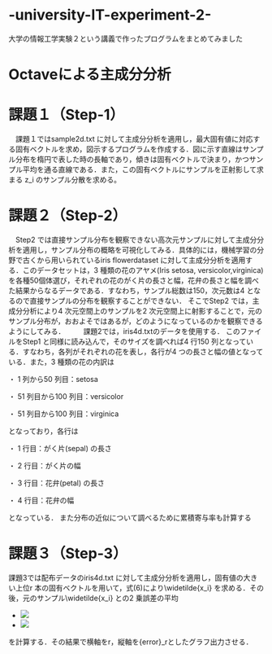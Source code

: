 # -university-IT-experiment-2-
大学の情報工学実験２という講義で作ったプログラムをまとめてみました

# Octaveによる主成分分析 

# 課題１（Step-1）
　課題１ではsample2d.txt に対して主成分分析を適用し，最大固有値に対応する固有ベクトルを求め，図示するプログラムを作成する．図に示す直線はサンプル分布を楕円で表した時の長軸であり，傾きは固有ベクトルで決まり，かつサンプル平均を通る直線である．また，この固有ベクトルにサンプルを正射影して求まる z_i のサンプル分散を求める。
 
 
 # 課題２（Step-2）
　Step2 では直接サンプル分布を観察できない高次元サンプルに対して主成分分析を適用し，サンプル分布の概略を可視化してみる．具体的には，機械学習の分野で古くから用いられているiris flowerdataset に対して主成分分析を適用する．このデータセットは，3 種類の花のアヤメ(Iris setosa, versicolor,virginica) を各種50個体選び，それぞれの花のがく片の長さと幅，花弁の長さと幅を調べた結果からなるデータである．すなわち，サンプル総数は150，次元数は4 となるので直接サンプルの分布を観察することができない．
そこでStep2 では，主成分分析により4 次元空間上のサンプルを2 次元空間上に射影することで，元のサンプル分布が，おおよそではあるが，どのようになっているのかを観察できるようにしてみる．
　
　課題2では，iris4d.txtのデータを使用する．
このファイルをStep1 と同様に読み込んで，そのサイズを調べれば4 行150 列となっている．すなわち，各列がそれぞれの花を表し，各行が4 つの長さと幅の値となっている．また，3 種類の花の内訳は

・ 1 列から50 列目：setosa

・ 51 列目から100 列目：versicolor

・ 51 列目から100 列目：virginica

となっており，各行は

・	1 行目：がく片(sepal) の長さ

・ 2 行目：がく片の幅

・	3 行目：花弁(petal) の長さ

・ 4 行目：花弁の幅

となっている．
また分布の近似について調べるために累積寄与率も計算する

# 課題３（Step-3）
課題3では配布データのiris4d.txt に対して主成分分析を適用し，固有値の大きい上位r 本の固有ベクトルを用いて，式(6)により\widetilde{x_i} を求める．その後，元のサンプル\widetilde{x_i} との2 乗誤差の平均

- <img src="https://latex.codecogs.com/gif.latex?O_t=\text { Onset event at time bin } t " /> 
- <img src="https://latex.codecogs.com/gif.latex?s=\text { sensor reading }  " /> 


を計算する．その結果で横軸をr，縦軸を{error}_rとしたグラフ出力させる．

